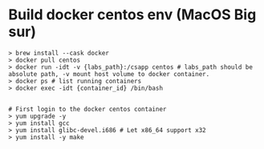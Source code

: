 # Build docker centos env (MacOS Big sur)

    > brew install --cask docker
    > docker pull centos
    > docker run -idt -v {labs_path}:/csapp centos # labs_path should be absolute path, -v mount host volume to docker container.
    > docker ps # list running containers
    > docker exec -idt {container_id} /bin/bash


    # First login to the docker centos container
    > yum upgrade -y
    > yum install gcc
    > yum install glibc-devel.i686 # Let x86_64 support x32
    > yum install -y make
